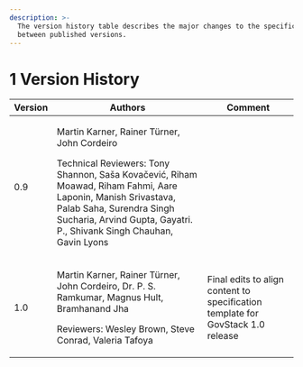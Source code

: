 ```yaml
---
description: >-
  The version history table describes the major changes to the specifications
  between published versions.
---
```


# 1 Version History

| Version | Authors                                                                                                                                                                                                                                                                            | Comment                                                                         |
| ------- | ---------------------------------------------------------------------------------------------------------------------------------------------------------------------------------------------------------------------------------------------------------------------------------- | ------------------------------------------------------------------------------- |
| 0.9     | <p>Martin Karner, Rainer Türner, John Cordeiro </p><p></p><p>Technical Reviewers: Tony Shannon, Saša Kovačević, Riham Moawad, Riham Fahmi, Aare Laponin, Manish Srivastava, Palab Saha, Surendra Singh Sucharia, Arvind Gupta, Gayatri. P., Shivank Singh Chauhan, Gavin Lyons</p> |                                                                                 |
| 1.0     | <p>Martin Karner, Rainer Türner, John Cordeiro, Dr. P. S. Ramkumar, Magnus Hult, Bramhanand Jha </p><p></p><p>Reviewers: Wesley Brown, Steve Conrad, Valeria Tafoya</p>                                                                                                            | Final edits to align content to specification template for GovStack 1.0 release |
